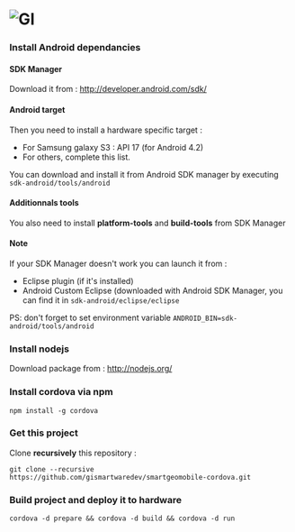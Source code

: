 ![GI](http://gismartware.com/images/logo.png)
====================================================================

### Install Android dependancies 

#### SDK Manager 

Download it from : http://developer.android.com/sdk/

#### Android target 

Then you need to install a hardware specific target : 
* For Samsung galaxy S3 : API 17 (for Android 4.2)
* For others, complete this list.

You can download and install it from Android SDK manager by executing `sdk-android/tools/android`

#### Additionnals tools 

You also need to install **platform-tools** and **build-tools** from SDK Manager

#### Note

If your SDK Manager doesn't work you can launch it from :
* Eclipse plugin (if it's installed)
* Android Custom Eclipse (downloaded with Android SDK Manager, you can find it in `sdk-android/eclipse/eclipse`

PS: don't forget to set environment variable `ANDROID_BIN=sdk-android/tools/android`


### Install nodejs

Download package from : http://nodejs.org/

### Install cordova via npm

`npm install -g cordova`

### Get this project 

Clone **recursively** this repository : 

`git clone --recursive https://github.com/gismartwaredev/smartgeomobile-cordova.git`

### Build project and deploy it to hardware

`cordova -d prepare && cordova -d build && cordova -d run`



